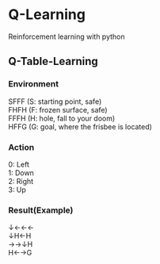 # Q-Learning
Reinforcement learning with python

## Q-Table-Learning
### Environment
SFFF       (S: starting point, safe)   
FHFH       (F: frozen surface, safe)   
FFFH       (H: hole, fall to your doom)   
HFFG       (G: goal, where the frisbee is located)   

### Action
0: Left  
1: Down  
2: Right  
3: Up  

### Result(Example)
↓←←←  
↓H←H  
→→↓H  
H←→G  
